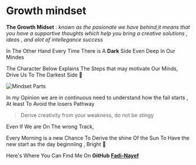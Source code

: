 # Growth mindset

**The Growth Midset** : *known as the pasionate we have behind,it means that you have a supportive thoughts which help you bring a creative solutions , ideas , and alot of intellegance success*

In The Other Hand Every Time There is A **Dark** Side Even Deep In Our Mindes 

The Character Below Explains The Steps that may motivate Our Minds,  Drive Us To The Darkest Side 🖤

![Mindset Parts](https://3kllhk1ibq34qk6sp3bhtox1-wpengine.netdna-ssl.com/wp-content/uploads/NewGrowthMindset2.png)

In my Opinion we are in continuous need to understand  how the fail starts , At least To Avoid  the losers Pathway 

> Derive creativity from your weakness, do not be stingy 

Even If We are On The wrong Track,

Every Morning is a new Chance To Derive the shine Of the Sun To Have the new start as the day beginniing , Bright 🌇



Here's Where You Can Find Me On **GitHub [Fadi-Nayef](https://github.com/Fadi-Nayef)**

